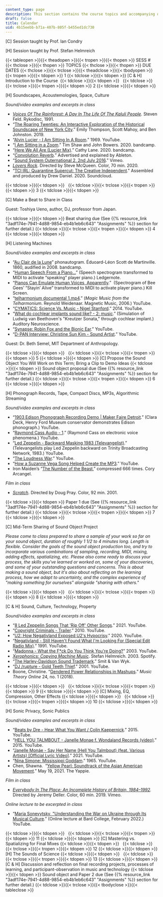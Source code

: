 ```yaml
---
content_type: page
description: This section contains the course topics and accompanying due dates.
draft: false
title: Calendar
uid: 4b15eebb-b71a-407b-805f-b455ed1dc730
---
```

\[C\] Session taught by Prof. Ian Condry

\[H\] Session taught by Prof. Stefan Helmreich

{{< tableopen >}}{{< theadopen >}}{{< tropen >}}{{< thopen >}}
SESS #
{{< thclose >}}{{< thopen >}}
TOPICS
{{< thclose >}}{{< thopen >}}
DUE DATES
{{< thclose >}}{{< trclose >}}{{< theadclose >}}{{< tbodyopen >}}{{< tropen >}}{{< tdopen >}}
1
{{< tdclose >}}{{< tdopen >}}
\[C & H\] Introduction to the Course 
{{< tdclose >}}{{< tdopen >}}
 
{{< tdclose >}}{{< trclose >}}{{< tropen >}}{{< tdopen >}}
2
{{< tdclose >}}{{< tdopen >}}

\[H\] Soundscapes, Acoustemologies, Space, Culture 

*Sound/video examples and excerpts in class*

- [*Voices Of The Rainforest: A Day In The Life Of The Kaluli People*](https://folkways.si.edu/voices-of-the-rainforest/world/music/album/smithsonian)*.* Steven Feld. Rykodisc, 1991. 
- “[The Roaring Twenties: An Interactive Exploration of the Historical Soundscape of New York City](http://nycitynoise.com/).” Emily Thompson, Scott Mahoy, and Ben Johnston. 2019. 
- “[Alvin Lucier - I Am Sitting In A Room](https://www.youtube.com/watch?v=fAxHlLK3Oyk).” 1969. YouTube.
- “[I Am Sitting in a Zoom](https://timshaw.bandcamp.com/album/i-am-sitting-in-a-zoom).” Tim Shaw and John Bowers. 2020. bandcamp.
- “[Here We All Are (Lucier Mix)](https://amplify2020.bandcamp.com/album/here-we-all-are-lucier-mix).” Cathy Lane. 2020. bandcamp.
- “[Convolution Reverb](https://www.ableton.com/en/packs/convolution-reverb/).” Advertised and explained by Ableton.
- “[Sound System Outernational 2, 2nd July 2016](https://vimeo.com/184107481).” Vimeo.
- [*Lovers Rock*](https://www.imdb.com/title/tt10551102/?ref_=fn_al_tt_5). Directed by Steve McQueen. Color, 70 min. 2020.  
- “[TCI IRL: Quarantine Supercut: The Creative Independent](https://soundcloud.com/user-597121341/tci-irl-the-sound-of-quarantine?ref=section-tci-irl-promo-open-call-quarantine-supercut-with-drew-daniel)." Assembled and produced by Drew Daniel. 2020. Soundcloud.

{{< tdclose >}}{{< tdopen >}}
 
{{< tdclose >}}{{< trclose >}}{{< tropen >}}{{< tdopen >}}
3
{{< tdclose >}}{{< tdopen >}}

\[C\] Make a Beat to Share in Class

Guest: Toshiya Ueno, author, DJ, professor from Japan.

{{< tdclose >}}{{< tdopen >}}
Beat sharing due (See {{% resource_link "3adf174e-7941-4d88-9854-eb4b1eb6c643" "Assignments" %}} section for further detail.)
{{< tdclose >}}{{< trclose >}}{{< tropen >}}{{< tdopen >}}
4
{{< tdclose >}}{{< tdopen >}}

\[H\] Listening Machines

*Sound/video examples and excerpts in class*

- “[Au Clair de la Lune](https://dusttodigital.bandcamp.com/album/au-clair-de-la-lune)” phonautogram. Éduoard-Léon Scott de Martinville. 1860, audified in 2008. bandcamp.
- “[Human Speech From a Piano…](https://ledgernote.com/blog/interesting/human-speech-piano/)” (Speech spectrogram transformed to MIDI to activate “speaking” player piano.) Ledgernote. 
- “[Pianos Can Emulate Human Voices, Apparently](https://killscreen.com/previously/articles/pianos-can-emulate-human-voices-apparently/).”  (Spectrogram of Bee Gees’ “Stayin’ Alive” transformed to MIDI to activate player piano.) Kill Screen.
- “[telharmonium documental 1.mp4](https://www.youtube.com/watch?v=TunkjJvbrHs).” (*Magic Music from the Telharmonium*. Reynold Weidenaar. Magnetic Music, 2006.) YouTube.
- “[CYMATICS: Science Vs. Music - Nigel Stanford](https://www.youtube.com/watch?v=Q3oItpVa9fs).” 2014. YouTube. 
- “[What do cochlear implants sound like? - 2: music](https://auditoryneuroscience.com/prosthetics/music).” (Simulation of Ludwig van Beethoven's "Kreutzer Sonata," through cochlear implant.) Auditory Neuroscience.
- “[Synapse: Robin Fox and the Bionic Ear](https://www.youtube.com/watch?v=HLX-rPsphV8).” YouTube.
- “[D-PAN Interview: Christine Sun Kim - Sound Artist](https://www.youtube.com/watch?v=cW3ZeoM5PsE).” YouTube.

Guest: Dr. Beth Semel, MIT Department of Anthropology.

{{< tdclose >}}{{< tdopen >}}
 
{{< tdclose >}}{{< trclose >}}{{< tropen >}}{{< tdopen >}}
5
{{< tdclose >}}{{< tdopen >}}
\[C\] Propose the Sound Object You Will Work on this Term; Bring a Clip to Demo Ideas
{{< tdclose >}}{{< tdopen >}}
Sound object proposal due (See {{% resource_link "3adf174e-7941-4d88-9854-eb4b1eb6c643" "Assignments" %}} section for further detail.)
{{< tdclose >}}{{< trclose >}}{{< tropen >}}{{< tdopen >}}
6
{{< tdclose >}}{{< tdopen >}}

\[H\] Phonograph Records, Tape, Compact Discs, MP3s, Algorithmic Streaming

*Sound/video examples and excerpts in class*

- “[1903 Edison Phonograph Recording Demo | Maker Faire Detroit](https://www.youtube.com/watch?v=wRTgl0qx6wE).” (Clara Deck, Henry Ford Museum conservator demonstrates Edison phonograph.) YouTube.
- “[Raymond Cass Audio - 1](https://www.youtube.com/watch?v=9LJlvB9kOVo).” (Raymond Cass on electronic voice phenomena.) YouTube.
- “[Led Zeppelin - Backward Masking 1983 (Televangelist)](https://www.youtube.com/watch?v=epCmTZx174A).” (Televangelists play Led Zeppelin backward on Trinity Broadcasting Network, 1983.) YouTube.
- “[The Loudness War](https://www.youtube.com/watch?v=3J91GEmTio0).” YouTube.
- “[How a Suzanne Vega Song Helped Create the MP3](https://www.youtube.com/watch?v=OeE5t7aJVsI).” YouTube.
- Iron Maiden’s “[The Number of the Beast](https://coryarcangel.com/downloads/Cory-Arcangel-666.mp3),” compressed 666 times. Cory Arcangel.

*Film in class*

- [*Scratch*](https://www.imdb.com/title/tt0143861/?ref_=nv_sr_srsg_7). Directed by Doug Pray. Color, 92 min. 2001.

{{< tdclose >}}{{< tdopen >}}
Paper 1 due (See {{% resource_link "3adf174e-7941-4d88-9854-eb4b1eb6c643" "Assignments" %}} section for further detail.)
{{< tdclose >}}{{< trclose >}}{{< tropen >}}{{< tdopen >}}
7
{{< tdclose >}}{{< tdopen >}}

\[C\] Mid-Term Sharing of Sound Object Project

*Please come to class prepared to share a sample of your work so far on your sound object, duration of roughly 1 1/2 to 4 minutes long. Length is flexible. Consider the goals of the sound object production too, and try to incorporate various combinations of sampling, recording, MIDI, mixing, adding effects, spatializing, etc. Please also come ready to discuss your process, the skills you've learned or worked on, some of your discoveries, and some of your outstanding questions and concerns. This is about making a sound object, but it's also about reflecting on the learning process, how we adapt to uncertainty, and the complex experience of "making something for ourselves" alongside "sharing with others."*

{{< tdclose >}}{{< tdopen >}}
 
{{< tdclose >}}{{< trclose >}}{{< tropen >}}{{< tdopen >}}
8
{{< tdclose >}}{{< tdopen >}}

\[C & H\] Sound, Culture, Technology, Property

*Sound/video examples and excerpts in class*

- “[8 Led Zeppelin Songs That 'Rip Off' Other Songs](https://www.youtube.com/watch?v=efuOELImxAc).” 2021. YouTube.
- “[Copyright Criminals - Trailer](https://www.youtube.com/watch?v=frlKBi9wAyA).” 2010. YouTube.
- “[U2: How Negativland Exposed U2's Hypocrisy](https://www.youtube.com/watch?v=yy11T6Ri0hk).” 2020. YouTube.
- “[Negativland - Still Haven't Found What I'm Looking For (Special Edit Radio Mix)](https://www.youtube.com/watch?v=AVroc7RvNeU).” 1991. YouTube.
- “[Madonna - What the F\*ck Do You Think You're Doing?](https://www.youtube.com/watch?v=XU5xC00m-gA)” 2003. YouTube.
- [*Xerophonics: Copying Machine Music*](https://open.spotify.com/album/5goxyvy7R96Pg0ibNiteGl). Stefan Helmreich. 2003. Spotify.
- “[The Harley-Davidson Sound Trademark](https://www.svw.co.za/the-harley-davidson-sound-trademark/).” Smit & Van Wyk. 
- “[DJ /rupture - Gold Teeth Thief](https://www.youtube.com/watch?v=9y6IbLbypWo).” 2001. YouTube.
- Boone, Christine. “[Gendered Power Relationships in Mashups](https://mtosmt.org/issues/mto.18.24.1/mto.18.24.1.boone.html).” *Music Theory Online* 24, no. 1 (2018).

{{< tdclose >}}{{< tdopen >}}
 
{{< tdclose >}}{{< trclose >}}{{< tropen >}}{{< tdopen >}}
9
{{< tdclose >}}{{< tdopen >}}
\[C\] Mixing, EQ, Compression, Other Effects
{{< tdclose >}}{{< tdopen >}}
 
{{< tdclose >}}{{< trclose >}}{{< tropen >}}{{< tdopen >}}
10
{{< tdclose >}}{{< tdopen >}}

\[H\] Sonic Privacy, Sonic Publics

*Sound/video examples and excerpts in class*

- “[Beats by Dre - Hear What You Want / Colin Kaepernick](https://www.youtube.com/watch?v=ZPllALdtgFI).” 2015. YouTube.
- “[HELL YOU TALMBOUT - Janelle Monae f. Wondaland Records (video)](https://www.youtube.com/watch?v=fumaCsQ9wKw).” 2015. YouTube.
- “[Janelle Monáe - Say Her Name (Hell You Talmbout) (feat. Various Artists) \[Official Lyric Video\]](https://www.youtube.com/watch?v=kQbeUN-IfyQ).” 2021. YouTube.
- “[Nina Simone: Mississippi Goddam](https://www.youtube.com/watch?v=LJ25-U3jNWM).” 1965. YouTube.
- Chen, Shawna.  “[Yellow Pearl: Soundtrack of the Asian American Movement](https://theyappie.com/asian-american-movement-yellow-pearl/).” May 19, 2021. The Yappie.

*Film in class*

- [*Everybody In The Place: An Incomplete History of Britain, 1984–1992*](https://vimeo.com/394779397)*.* Directed by Jeremy Deller. Color, 60 min. 2019. Vimeo.

*Online lecture to be excerpted in class*

- “[Maria Sonevytsky, "Understanding the War on Ukraine through Its Musical Culture](https://www.youtube.com/watch?v=Ex6R1-XGg9s&t=1s).” (Online lecture at Bard College, February 2022.) YouTube.

{{< tdclose >}}{{< tdopen >}}
 
{{< tdclose >}}{{< trclose >}}{{< tropen >}}{{< tdopen >}}
11
{{< tdclose >}}{{< tdopen >}}
\[C\] Mastering vs. Spatializing for Final Mixes
{{< tdclose >}}{{< tdopen >}}
 
{{< tdclose >}}{{< trclose >}}{{< tropen >}}{{< tdopen >}}
12
{{< tdclose >}}{{< tdopen >}}
\[H\] The Sounds of Science
{{< tdclose >}}{{< tdopen >}}
 
{{< tdclose >}}{{< trclose >}}{{< tropen >}}{{< tdopen >}}
13
{{< tdclose >}}{{< tdopen >}}
\[C & H\] Discussion and reflection on final recording projects, processes of learning, and participant-observation in music and technology
{{< tdclose >}}{{< tdopen >}}
Sound object and Paper 2 due (See {{% resource_link "3adf174e-7941-4d88-9854-eb4b1eb6c643" "Assignments" %}} section for further detail.)
{{< tdclose >}}{{< trclose >}}{{< tbodyclose >}}{{< tableclose >}}